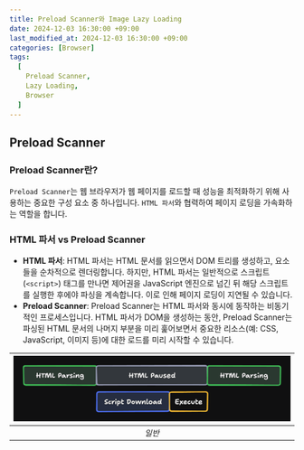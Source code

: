 ```yaml
---
title: Preload Scanner와 Image Lazy Loading
date: 2024-12-03 16:30:00 +09:00
last_modified_at: 2024-12-03 16:30:00 +09:00
categories: [Browser]
tags:
  [
    Preload Scanner,
    Lazy Loading,
    Browser
  ]
---
```


## Preload Scanner
### Preload Scanner란?

`Preload Scanner`는 웹 브라우저가 웹 페이지를 로드할 때 성능을 최적화하기 위해 사용하는 중요한 구성 요소 중 하나입니다. `HTML 파서`와 협력하여 페이지 로딩을 가속화하는 역할을 합니다.

### HTML 파서 vs Preload Scanner

- **HTML 파서**: HTML 파서는 HTML 문서를 읽으면서 DOM 트리를 생성하고, 요소들을 순차적으로 렌더링합니다. 하지만, HTML 파서는 일반적으로 스크립트(`<script>`) 태그를 만나면 제어권을 JavaScript 엔진으로 넘긴 뒤 해당 스크립트를 실행한 후에야 파싱을 계속합니다. 이로 인해 페이지 로딩이 지연될 수 있습니다.
- **Preload Scanner**: Preload Scanner는 HTML 파서와 동시에 동작하는 비동기적인 프로세스입니다. HTML 파서가 DOM을 생성하는 동안, Preload Scanner는 파싱된 HTML 문서의 나머지 부분을 미리 훑어보면서 중요한 리소스(예: CSS, JavaScript, 이미지 등)에 대한 로드를 미리 시작할 수 있습니다.

| ![일반 <script src=””> 동작방식 (단 defer, async 스크립트 동작방식은 이와 다릅니다.)](/assets/img/posts/2024-12-03/PreloadScanner(1).png) |
|:-------------------------------------------------------------------------------------------------------------------:|
|                           *일반 <script src=””> 동작방식 (단, defer, async 스크립트 동작방식은 이와 다릅니다.)*                           |

| ![기본적인 형태의 HTML 마크업](/assets/img/posts/2024-12-03/PreloadScanner(2).png) |
|:------------------------------------------------------------------------:|
|                           *기본적인 형태의 HTML 마크업*                            |

| ![HTML Parser](/assets/img/posts/2024-12-03/PreloadScanner(3).png) |
|:------------------------------------------------------------------:|
|                           *HTML Parser*                            |

| ![Preload Scanner](/assets/img/posts/2024-12-03/PreloadScanner(4).png) |
|:----------------------------------------------------------------------:|
|                           *Preload Scanner*                            |

### Preload Scanner의 역할

1. **`리소스 발견 및 미리 로드`**: Preload Scanner는 아직 파서가 해당 부분에 도달하지 않았더라도 HTML 문서에서 중요한 리소스를 미리 찾아냅니다. 그런 다음, 브라우저는 해당 리소스(CSS, JS, 이미지 등)를 다운로드하기 시작하여 렌더링에 필요한 파일이 빨리 준비되도록 합니다.
2. **`렌더링 지연 최소화`**: Preload Scanner는 스크립트 태그(`<script>`)와 같은 로딩을 지연시킬 수 있는 요소를 분석하여, 파서가 멈추기 전에 필요한 리소스를 미리 가져오도록 합니다. 이를 통해, 파서가 스크립트를 처리하는 동안에도 브라우저는 필요한 리소스를 미리 준비하여 렌더링 지연을 최소화할 수 있습니다.
3. **`성능 최적화`**: Preload Scanner는 브라우저가 리소스를 미리 다운로드할 수 있게 하여 전체 페이지 로드 시간을 줄이고, 사용자 경험을 개선합니다. 특히, 중요한 스타일시트나 스크립트 파일이 필요할 때, 이러한 리소스들이 이미 다운로드되어 준비되어 있으므로 렌더링이 더 빠르게 이루어집니다.


> 💡 요약: Preload Scanner는 HTML 파서와 함께 동작하여 중요한 리소스를 미리 스캔하고 로드하는 기능을 담당합니다.   
> 이를 통해 페이지 로드 성능을 최적화하고, 사용자가 페이지를 더 빨리 볼 수 있도록 도와줍니다.


## 이미지 지연 로딩 (Image Lazy Loading)

### 지연 로딩(Lazy Loading) 이란?
웹페이지에서 이미지를 필요할 때만 로드하는 기법으로, 페이지 성능과 사용자 경험을 개선하기 위해 사용됩니다.  
기본적으로 브라우저는 페이지가 로드될 때 모든 이미지를 한 번에 다운로드하지만, 지연 로딩을 사용하면 사용자가 해당 이미지가 보이는 위치로 스크롤할 때만 이미지를 로드합니다.

### 구현의 용이성 및 성능 개선 효과

지연 로딩을 구현하는 것은 비교적 적은 노력으로도 상당한 성능 개선 효과를 볼 수 있는 기술입니다.  
특히 페이지의 초기 로드 시기 동안 성능과 사용자 경험을 향상시킬 수 있습니다.

### 동작 예시

| ![Lazy Loading이 적용된 동작화면](https://github.com/user-attachments/assets/34ceba57-e855-430b-9018-67130967a8fb) |
|:----------------------------------------------------------------------------------------------------------:|
|                                          *Lazy Loading이 적용된 동작화면*                                          |


### Network 요청

- 기존 Network 요청 수 : `222` / `260`  (`image request` / `total request` )

  ![image.png](/assets/img/posts/2024-12-03/LazyLoading(1).png)


- 지연로딩 적용 후 Network 요청 수 : `18` / `60` (`image request` / `total request` )

  ![image.png](/assets/img/posts/2024-12-03/LazyLoading(2).png)


### 적용 방법

- `<img>` 엘리먼트의 경우 `loading` 속성을 통해 브라우저에 로드 방법을 알려줄 수 있습니다.
  - `lazy` 옵션을 설정할 경우, 뷰포트(viewport) 일정 범위내에 이미지가 들어올때까지 이미지 로드를 연기합니다.
    (범위는 브라우저마자 조금씩 다를 수 있지만 스크롤 할 때 이미지 로드에 문제가 없을만큼 설정되어 있습니다)
  - `eager` 옵션을 설정할 경우, loading 속성의 default 값으로 이미지가 뷰포트(viewport) 외부에 있더라도 즉시 로드 됩니다.
- `background-image` 등을 통한 css 속성으로 이미지를 로드하는 경우에는, `JavaScript`를 통해 지연로딩을 구현해야 합니다.
  - [데이터 속성(data-\*)](https://developer.mozilla.org/en-US/docs/Web/HTML/Global_attributes/data-*){:target="_blank"}에 image url을 설정해주고 [Intersection Observer API](https://developer.mozilla.org/docs/Web/API/Intersection_Observer_API){:target="_blank"} 를 사용하여 엘리먼트가 뷰포트(viewport) 범위에 들어오는 경우 데이터 속성에 있는 url을 실제 style backogrund-image로 설정해줍니다.

```tsx
// <img> 엘리먼트의 경우...
<img loading="lazy" src="image.jpg" alt="..." />

/************************* *************************/

  // css속성 background-image를 사용하는 경우...
const profileObserverRef = useIntersect(lazyImageLoadIntersect, {
    root: null,
    rootMargin: '0px',
    threshold: 0.1,
  });

function lazyImageLoadIntersect(entry: IntersectionObserverEntry, observer: IntersectionObserver) {
  const div = entry.target as HTMLElement;

  observer.unobserve(div);

  div.style.backgroundImage = div.dataset.bg;
}

<div ref={profileObserverRef} data-bg="url(~~/profile.png)" />
```

### Lazy Loading 적용 시 얻는 이점

1. **`초기 페이지 로드 시간 단축`**
   - 페이지가 로드될 때, 이미지를 즉시 로드하지 않고 사용자가 스크롤 하여 해당 이미지가 뷰포트(viewport)에 나타나기 직전에 로드하게 됩니다.   
   - 이를 통해 초기 페이지 로드 시 필요한 네트워크 리소스와 브라우저의 렌더링 작업을 줄일 수 있습니다. 결과적으로 페이지가 더 빨리 사용자에게 표시될 수 있습니다.
2. **`네트워크 대역폭 절약`**
   - 사용자가 페이지의 일부만 보고 떠날 경우, 보이지 않는 이미지들은 로드되지 않기 때문에 불필요한 네트워크 대역폭을 절약할 수 있습니다.
   - 네트워크 대역폭은 한정된 자원입니다. 한 번에 너무 많은 리소스를 요청하면 네트워크에 경합과정이 생기며 전체 페이지 로드가 느려질 수 있습니다. 불필요한 이미지 로드를 지연시키면, 네트워크 자원을 더 중요한 초기 리소스(예: HTML, CSS, JavaScript) 로드에 집중시킬 수 있습니다. 이로 인해 필요한 리소스들이 더 빨리 다운로드되고, 페이지가 더 빨리 렌더링 될 수 있습니다
   - 네트워크 연결 상태가 좋지 않은 경우 페이지의 LCP(Largest Contentful Paint)를 개선할 수 있으며, 대역폭을 재할당하면 LCP 후보자가 더 빠르게 로드하고 페인팅하는 데 도움이 될 수 있습니다.
3. `브라우저 메모리 사용 최적화`
   - 이미지가 즉시 로드되지 않기 때문에 브라우저의 메모리 사용량을 최적화할 수 있습니다. 이는 브라우저가 한꺼번에 많은 이미지들을 처리할 필요가 없어 메모리 사용량이 줄어들고, 브라우저의 성능이 향상됩니다.
4. **`모바일 사용성 향상`**
   - 모바일 환경에서는 데이터 사용량이 중요한 요소입니다. Lazy Loading을 통해 데이터 사용량을 줄여, 모바일 사용자의 요금 부담을 낮추고, 더 나은 모바일 사용성을 제공합니다.

> 💡 요약: 이미지가 중요 렌더링 경로(CRP) 차단 리소스는 아니지만, 네트워크 자원을 절약하며 중요 렌더링 경로의 리소스들을 빨리 로드하고 처리해서 초기 페이지 로딩 시간이 단축에 도움을 줄 수 있습니다.

### 모든 이미지에 적용한다면?

> 🚫 **초기 뷰포트(viewport)에 있는 이미지를 지연 로딩하면 안됩니다.**  
> (대표적인 안티패턴으로 잠재적으로 **LCP 이미지를 지연**시킬 수 있습니다.)

지연로딩은 초기 렌더링 시 뷰포트(viewport) 범위 외부에 있는 요소들에만 적용해야 합니다.

현대에서 웹사이트는 다양한 디바이스(PC, 태블릿, 모바일 등)에서 접근이 가능하기 때문에 각 장치의 뷰포트(viewport) 범위 및 종횡비를 전부 고려하기란 사실 쉬운일이 아닙니다.

동일한 모델의 태블릿을 사용하더라도 누군가는 가로방향으로 사용하고, 누군가는 세로방향으로 사용하면 뷰포트의 수평, 수직공간에 노출되는 요소가 달라지기 때문입니다.

하지만, 확실히 사용하면 안된다고 말할 수 있는 요소들이 존재합니다. 예를 들어, 디바이스의 종류나 종횡비에 상관없이 `페이지 상단에 노출되는 요소` , `Hero Image` , `LCP 후보`가 될 수 있는 요소들이 있습니다.

지연로딩이 걸려있지 않은 요소의 경우, 중요 렌더링 경로(CRP) 중 `HTML 파싱단계`에서 보조 Parser라고 할 수 있는 `Preload Scanner`에 의해 빠르게 발견되어 리소스를 빠르게 `fetch` 합니다.

반면 요소에 지연로딩이 걸려있는 경우, 이미지의 최종 위치가 사용자의 뷰포트(viewport) 범위 내에 있는지 파악하기 위해 중요 렌더링 경로(CRP)중 `레이아웃 단계`를 마칠때 까지 기다린 이후 범위내에 있다면 그제서야 `fetch` 하기 시작합니다.

이는 `Preload Scanner` 의 이점을 전혀 누릴 수 없어서, 중요 이미지인데도 불구하고 늦게 `fetch` 되어 사용자 경험에 부정적인 영향을 미칠 수 있습니다.

---

> *Hero Image - 웹사이트에서 화면을 가득 채우는 큰 배너 이미지. 일반적으로 앞이나 가운데에 눈에 확 들어오도록 배치되기 때문에 방문자의 이목을 집중시킨다.*  
> *LCP(Largest Contentful Paint) - 사용자가 페이지를 처음 탐색한 시점을 기준으로 뷰포트에 표시되는 가장 큰 이미지, 텍스트 블록 또는 비디오의 렌더링 시간*

## 자문자답

`Question`  
🤷: css 파일 내에서 다른 css 파일을 불러올(@import) 경우에도 Preload Scanner에 의해 발견되어지나요?

<code class="language-plaintext highlighter-rouge" style="color: red;">Answer</code>   
🙎: 결론만 먼저 말씀드리자면 아닙니다. Preload Scanner는 오직 서버에서 응답받은 정적 HTML만 스캔할 수 있습니다.

`Question`  
🤷: React 컴포넌트에 있는 요소들은 발견할 수 있나요?

<code class="language-plaintext highlighter-rouge" style="color: red;">Answer</code>  
🙎: 아닙니다. CSR방식을 사용하는 경우에는 발견하지 못합니다. 보통 React를 통한 CSR방식에서는 빈 HTML구조에 “root” 같은 ID를 가진 엘리먼트를 주입하고 번들된 js파일을 load 하고 실행한 뒤 해당 엘리먼트의 하위 요소로 렌더링 하게 되는데요. 이 동작방식으로 인해 초기 서버에서 응답받은 HTML에서 Preload Scanner가 미리 발견하고 로드할 요소가 없습니다.

`Question`  
🤷: 이럴때는 그럼 어떤 방법으로 Preload Scanner의 이점을 누릴 수 있을까요?

<code class="language-plaintext highlighter-rouge" style="color: red;">Answer</code>  
🙎: 번들된 js를 주입하는 Template HTML에 미리 해당 요소들을 배치하는 방안도 있으며, preload 를 통해 필요한 리소스를 미리 로드할 수 있습니다. 그리고 페이지의 마크업이 꼭 클라이언트에서 렌더링 되야하는 이유가 있는게 아니라면 SSR 방식으로 마크업을 제공하는 방식을 고려할 수 있습니다.
